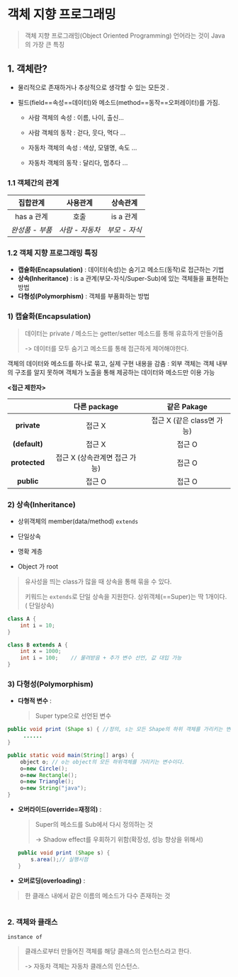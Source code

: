 # 객체 지향 프로그래밍 

> 객체 지향 프로그래밍(Object Oriented Programming) 언어라는 것이 Java의 가장 큰 특징

## 1. 객체란?

* 물리적으로 존재하거나 추상적으로 생각할 수 있는 모든것 .

* 필드(field==속성==데이터)와 메소드(method==동작==오퍼레이터)를 가짐.

  * 사람 객체의 속성 : 이름, 나이, 출신...

  * 사람 객체의 동작 : 걷다, 웃다, 먹다 ... 

  * 자동차 객체의 속성 : 색상, 모델명, 속도 ...

  * 자동차 객체의 동작 : 달리다, 멈추다 ...

    

### 1.1 객체간의 관계

|  **집합관계**   |  **사용관계**   | **상속관계**  |
| :-------------: | :-------------: | :-----------: |
|   has a 관계    |      호출       |   is a 관계   |
| *완성품 - 부품* | *사람 - 자동차* | *부모 - 자식* |



> 

### 1.2 객체 지향 프로그래밍 특징

* **캡슐화(Encapsulation)** : 데이터(속성)는 숨기고 메소드(동작)로 접근하는 기법
* **상속(Inheritance)** : is a 관계(부모-자식/Super-Sub)에 있는 객체들을 표현하는 방법
* **다형성(Polymorphism)** : 객체를 부품화하는 방법



### 1) 캡슐화(Encapsulation)

> 데이터는 private / 메소드는 getter/setter 메소드를 통해 유효하게 만들어줌
>
> -> 데이터를 모두 숨기고 메소드를 통해 접근하게 제어해야한다.

객체의 데이터와 메소드를 하나로 묶고, 실제 구현 내용을 감춤 : 외부 객체는 객체 내부의 구조를 알지 못하며 객체가 노출을 통해 제공하는 데이터와 메소드만 이용 가능



**<접근 제한자>**

|               |         다른 package          |        같은 Pakage         |
| :-----------: | :---------------------------: | :------------------------: |
|  **private**  |            접근 X             | 접근 X (같은 class면 가능) |
| **(default)** |            접근 X             |           접근 O           |
| **protected** | 접근 X (상속관계면 접근 가능) |           접근 O           |
|  **public**   |            접근 O             |           접근 O           |



### 2) **상속(Inheritance)** 

* 상위객체의 member(data/method) `extends`

* 단일상속
* 명확 계층
* Object 가 root 



>유사성을 띄는 class가 많을 때 상속을 통해 묶을 수 있다.
>
>키워드는 `extends`로 단일 상속을 지원한다. 상위객체(==Super)는 딱 1개이다. ( 단일상속)



```java
class A {
	int i = 10;
}

class B extends A {
    int x = 1000;
    int i = 100; 	// 물려받음 + 추가 변수 선언, 값 대입 가능
}
```



### 3) 다형성(Polymorphism)

* **다형적 변수** :

  >  Super type으로 선언된 변수

```java
public void print (Shape s) { //정의, s는 모든 Shape의 하위 객체를 가리키는 변수(다형적변수이다.
     ......
}
```

```java
public static void main(String[] args) {
    object o; // o는 object의 모든 하위객체를 가리키는 변수이다.
    o=new Circle();
    o=new Rectangle();
    o=new Triangle();
    o=new String("java");
}
```



* **오버라이드(override=재정의)** : 

  >  Super의 메소드를 Sub에서 다시 정의하는 것
  >
  > -> Shadow effect를 우회하기 위함(확장성, 성능 향상을 위해서)

  ```java
  public void print (Shape s) {
      s.area();// 실행시점
  }
  ```

  

* **오버로딩(overloading)** : 

> 한 클래스 내에서 같은 이름의 메소드가 다수 존재하는 것



```java

```





### 2. 객체와 클래스

`instance of` 

> 클래스로부터 만들어진 객체를 해당 클래스의 인스턴스라고 한다.
>
> -> 자동차 객체는 자동차 클래스의 인스턴스.